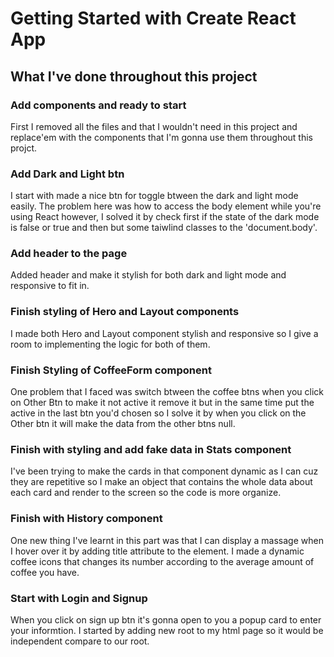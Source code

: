 # Getting Started with Create React App

## What I've done throughout this project
### Add components and ready to start

First I removed all the files and that I wouldn't need in this project and replace'em with the components that I'm gonna use them throughout this projct.


### Add Dark and Light btn

I start with made a nice btn for toggle btween the dark and light mode easily.
The problem here was how to access the body element while you're using React however, I solved it by check first if the state of the dark mode is false or true and then but some taiwlind classes to the 'document.body'. 


### Add header to the page

Added header and make it stylish for both dark and light mode and responsive to fit in.


### Finish styling of Hero and Layout components

I made both Hero and Layout component stylish and responsive so I give a room to implementing the logic for both of them.


### Finish Styling of CoffeeForm component

One problem that I faced was switch btween the coffee btns when you click on Other Btn to make it not active it remove it but in the same time put the active in the last btn you'd chosen so I solve it by when you click on the Other btn it will make the data from the other btns null.


### Finish with styling and add fake data in Stats component

I've been trying to make the cards in that component dynamic as I can cuz they are repetitive so I make an object that contains the whole data about each card and render to the screen so the code is more organize.


### Finish with History component

One new thing I've learnt in this part was that I can display a massage when I hover over it by adding title attribute to the element. 
I made a dynamic coffee icons that changes its number according to the average amount of coffee you have.


### Start with Login and Signup

When you click on sign up btn it's gonna open to you a popup card to enter your informtion.
I started by adding new root to my html page so it would be independent compare to our root.

